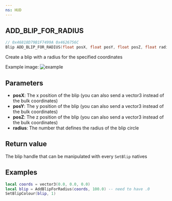 ```yaml
---
ns: HUD
---
```

## ADD_BLIP_FOR_RADIUS

```c
// 0x46818D79B1F7499A 0x4626756C
Blip ADD_BLIP_FOR_RADIUS(float posX, float posY, float posZ, float radius);
```
Create a blip with a radius for the specified coordinates

Example image:
![example](https://forum.cfx.re/uploads/default/original/3X/2/e/2e3611fce137d9e5c64511f92ffebab8901e02a4.jpeg)

## Parameters
* **posX**: The x position of the blip (you can also send a vector3 instead of the bulk coordinates)
* **posY**: The y position of the blip (you can also send a vector3 instead of the bulk coordinates)
* **posZ**: The z position of the blip (you can also send a vector3 instead of the bulk coordinates)
* **radius**: The number that defines the radius of the blip circle

## Return value
The blip handle that can be manipulated with every `SetBlip` natives


## Examples
```lua
local coords = vector3(0.0, 0.0, 0.0)
local blip = AddBlipForRadius(coords, 100.0) -- need to have .0
SetBlipColour(blip, 1)
```
